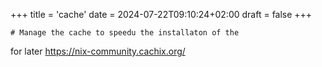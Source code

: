 +++
title = 'cache'
date = 2024-07-22T09:10:24+02:00
draft = false
+++

    # Manage the cache to speedu the installaton of the
for later 
https://nix-community.cachix.org/
